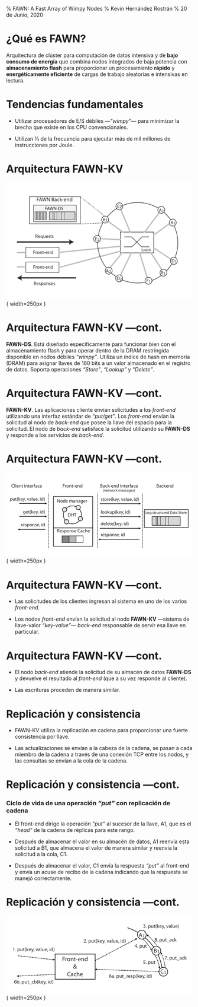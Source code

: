 % FAWN: A Fast Array of Wimpy Nodes
% Kevin Hernández Rostrán
% 20 de Junio, 2020

# ¿Qué es FAWN?

Arquitectura de clúster para computación de datos intensiva y de **bajo consumo de energía** que combina nodos integrados de baja potencia con **almacenamiento flash** para proporcionar un procesamiento **rápido** y **energéticamente eficiente** de cargas de trabajo aleatorias e intensivas en lectura.

# Tendencias fundamentales

- Utilizar procesadores de E/S débiles —*“wimpy”*— para minimizar la brecha que existe en los CPU convencionales.

- Utilizan 1⁄3 de la frecuencia para ejecutar más de mil millones de instrucciones por Joule.

# Arquitectura FAWN-KV

![Arquitectura FAWN-KV](src/fawn/images/FAWN-KV_Architecture.png){ width=250px }  

# Arquitectura FAWN-KV —cont.

**FAWN-DS**. Está diseñado específicamente para funcionar bien con el almacenamiento flash y para operar dentro de la DRAM restringida disponible en nodos débiles *“wimpy”*. Utiliza un índice de hash en memoria (DRAM) para asignar llaves de 160 bits a un valor almacenado en el registro de datos. Soporta operaciones *“Store”*, *“Lookup”* y *“Delete”*.

# Arquitectura FAWN-KV —cont.

**FAWN-KV**. Las aplicaciones cliente envían solicitudes a los *front-end* utilizando una interfaz estándar de *“put/get”*. Los *front-end* envían la solicitud al nodo de *back-end* que posee la llave del espacio para la solicitud. El nodo de *back-end* satisface la solicitud utilizando su **FAWN-DS** y responde a los servicios de *back-end*.

# Arquitectura FAWN-KV —cont.

![Interfaces FAWN-KV](src/fawn/images/FAWN-KV.png){ width=250px }  

# Arquitectura FAWN-KV —cont.

- Las solicitudes de los clientes ingresan al sistema en uno de los varios *front-end*.

- Los nodos *front-end* envían la solicitud al nodo **FAWN-KV** —sistema de llave-valor *“key-value”*— *back-end* responsable de servir esa llave en particular.

# Arquitectura FAWN-KV —cont.

- El nodo *back-end* atiende la solicitud de su almacén de datos **FAWN-DS** y devuelve el resultado al *front-end* (que a su vez responde al cliente).

- Las escrituras proceden de manera similar.

# Replicación y consistencia

- FAWN-KV utiliza la replicación en cadena para proporcionar una fuerte consistencia por llave.

- Las actualizaciones se envían a la cabeza de la cadena, se pasan a cada miembro de la cadena a través de una conexión TCP entre los nodos, y las consultas se envían a la cola de la cadena.

# Replicación y consistencia —cont.

### Ciclo de vida de una operación *“put”* con replicación de cadena

  - El front-end dirige la operación *“put”* al sucesor de la llave, A1, que es el *“head”* de la cadena de réplicas para este rango. 

  - Después de almacenar el valor en su almacén de datos, A1 reenvía esta solicitud a B1, que almacena el valor de manera similar y reenvía la solicitud a la cola, C1. 

  - Después de almacenar el valor, C1 envía la respuesta *“put”* al front-end y envía un acuse de recibo de la cadena indicando que la respuesta se manejó correctamente.

# Replicación y consistencia —cont.

![Ciclo de vida de una operación *“put”* con replicación de cadena](src/fawn/images/put-lifecycle.png){ width=250px }  